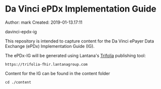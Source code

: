 # Da Vinci ePDx Implementation Guide

Author: mark
Created: 2019-01-13.17:11

davinci-epdx-ig

This repository is intended to capture content for the 
Da Vinci ePayer Data Exchange (ePDx) Implementation Guide (IG).

The ePDx-IG will be generated using Lantana's [Trifolia](https://trifolia-fhir.lantanagroup.com) publishing tool:

    https://trifolia-fhir.lantanagroup.com

Content for the IG can be found in the content folder

    cd ./content
    

